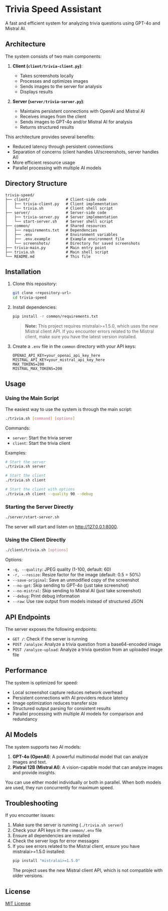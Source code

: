 # Trivia Speed Assistant

A fast and efficient system for analyzing trivia questions using GPT-4o and Mistral AI.

## Architecture

The system consists of two main components:

1. **Client (`client/trivia-client.py`)**: 
   - Takes screenshots locally
   - Processes and optimizes images
   - Sends images to the server for analysis
   - Displays results

2. **Server (`server/trivia-server.py`)**: 
   - Maintains persistent connections with OpenAI and Mistral AI
   - Receives images from the client
   - Sends images to GPT-4o and/or Mistral AI for analysis
   - Returns structured results

This architecture provides several benefits:
- Reduced latency through persistent connections
- Separation of concerns (client handles UI/screenshots, server handles AI)
- More efficient resource usage
- Parallel processing with multiple AI models

## Directory Structure

```
trivia-speed/
├── client/                # Client-side code
│   ├── trivia-client.py   # Client implementation
│   └── trivia.sh          # Client shell script
├── server/                # Server-side code
│   ├── trivia-server.py   # Server implementation
│   └── start-server.sh    # Server shell script
├── common/                # Shared resources
│   ├── requirements.txt   # Dependencies
│   ├── .env               # Environment variables
│   ├── .env.example       # Example environment file
│   └── screenshots/       # Directory for saved screenshots
├── trivia-main.py         # Main entry point
├── trivia.sh              # Main shell script
└── README.md              # This file
```

## Installation

1. Clone this repository:
   ```bash
   git clone <repository-url>
   cd trivia-speed
   ```

2. Install dependencies:
   ```bash
   pip install -r common/requirements.txt
   ```

   > **Note:** This project requires mistralai>=1.5.0, which uses the new Mistral client API. If you encounter errors related to the Mistral client, make sure you have the latest version installed.

3. Create a `.env` file in the `common` directory with your API keys:
   ```
   OPENAI_API_KEY=your_openai_api_key_here
   MISTRAL_API_KEY=your_mistral_api_key_here
   MAX_TOKENS=200
   MISTRAL_MAX_TOKENS=200
   ```

## Usage

### Using the Main Script

The easiest way to use the system is through the main script:

```bash
./trivia.sh [command] [options]
```

Commands:
- `server`: Start the trivia server
- `client`: Start the trivia client

Examples:
```bash
# Start the server
./trivia.sh server

# Start the client
./trivia.sh client

# Start the client with options
./trivia.sh client --quality 90 --debug
```

### Starting the Server Directly

```bash
./server/start-server.sh
```

The server will start and listen on http://127.0.0.1:8000.

### Using the Client Directly

```bash
./client/trivia.sh [options]
```

Options:
- `-q, --quality`: JPEG quality (1-100, default: 60)
- `-r, --resize`: Resize factor for the image (default: 0.5 = 50%)
- `--save-original`: Save an unmodified copy of the screenshot
- `--no-gpt`: Skip sending to GPT-4o (just take screenshot)
- `--no-mistral`: Skip sending to Mistral AI (just take screenshot)
- `--debug`: Print debug information
- `--raw`: Use raw output from models instead of structured JSON

## API Endpoints

The server exposes the following endpoints:

- `GET /`: Check if the server is running
- `POST /analyze`: Analyze a trivia question from a base64-encoded image
- `POST /analyze-upload`: Analyze a trivia question from an uploaded image file

## Performance

The system is optimized for speed:
- Local screenshot capture reduces network overhead
- Persistent connections with AI providers reduce latency
- Image optimization reduces transfer size
- Structured output parsing for consistent results
- Parallel processing with multiple AI models for comparison and redundancy

## AI Models

The system supports two AI models:

1. **GPT-4o (OpenAI)**: A powerful multimodal model that can analyze images and text.
2. **Pixtral 12B (Mistral AI)**: A vision-capable model that can analyze images and provide insights.

You can use either model individually or both in parallel. When both models are used, they run concurrently for maximum speed.

## Troubleshooting

If you encounter issues:

1. Make sure the server is running (`./trivia.sh server`)
2. Check your API keys in the `common/.env` file
3. Ensure all dependencies are installed
4. Check the server logs for error messages
5. If you see errors related to the Mistral client, ensure you have mistralai>=1.5.0 installed:
   ```bash
   pip install "mistralai>=1.5.0"
   ```
   The project uses the new Mistral client API, which is not compatible with older versions.

## License

[MIT License](LICENSE)
